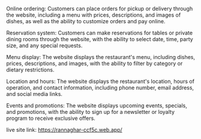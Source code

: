 Online ordering: Customers can place orders for pickup or delivery through the website, including a menu with prices, descriptions, and images of dishes, as well as the ability to customize orders and pay online.

Reservation system: Customers can make reservations for tables or private dining rooms through the website, with the ability to select date, time, party size, and any special requests.

Menu display: The website displays the restaurant's menu, including dishes, prices, descriptions, and images, with the ability to filter by category or dietary restrictions.

Location and hours: The website displays the restaurant's location, hours of operation, and contact information, including phone number, email address, and social media links.

Events and promotions: The website displays upcoming events, specials, and promotions, with the ability to sign up for a newsletter or loyalty program to receive exclusive offers.

live site link: https://rannaghar-ccf5c.web.app/